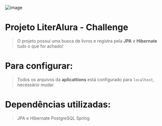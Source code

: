 ![image](https://github.com/Demonzada/Challenge-LiterAlura/assets/64724371/9517781d-a773-46c0-b538-c33ed1b57684)
# Projeto LiterAlura - Challenge


> O projeto possui uma busca de livros e registra pela **JPA** e **Hibernate** tudo o que for achado!


# Para configurar:
> Todos os arquivos da **aplicattions** está configurado para `localhost`, necessário mudar.

# Dependências utilizadas:
> JPA e Hibernate
> PostgreSQL
> Spring
